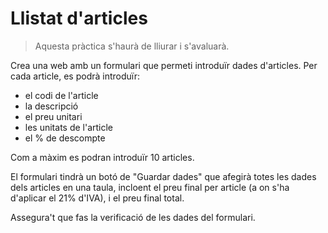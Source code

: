 Llistat d'articles
==================
> Aquesta pràctica s'haurà de lliurar i s'avaluarà.


Crea una web amb un formulari que permeti introduïr dades d'articles. Per cada article, es podrà introduïr:
- el codi de l'article
- la descripció
- el preu unitari
- les unitats de l'article
- el % de descompte

Com a màxim es podran introduïr 10 articles.

El formulari tindrà un botó de "Guardar dades" que afegirà totes les dades dels articles en una taula, incloent el preu final per article (a on s'ha d'aplicar el 21% d'IVA), i el preu final total.

Assegura't que fas la verificació de les dades del formulari.